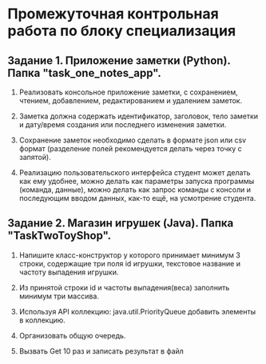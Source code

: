 # Промежуточная контрольная работа по блоку специализация

## Задание 1. Приложение заметки (Python). Папка "task_one_notes_app".

1. Реализовать консольное приложение заметки, с сохранением, чтением,
добавлением, редактированием и удалением заметок. 

2. Заметка должна содержать идентификатор, заголовок, тело заметки и дату/время создания или
последнего изменения заметки. 

3. Сохранение заметок необходимо сделать в
формате json или csv формат (разделение полей рекомендуется делать через
точку с запятой). 

4. Реализацию пользовательского интерфейса студент может
делать как ему удобнее, можно делать как параметры запуска программы
(команда, данные), можно делать как запрос команды с консоли и
последующим вводом данных, как-то ещё, на усмотрение студента.

## Задание 2. Магазин игрушек (Java). Папка "TaskTwoToyShop".

1. Напишите класс-конструктор у которого принимает минимум 3 строки,
содержащие три поля id игрушки, текстовое название и частоту выпадения
игрушки.

2. Из принятой строки id и частоты выпадения(веса) заполнить минимум три
массива.

3. Используя API коллекцию: java.util.PriorityQueue добавить элементы в
коллекцию.

4. Организовать общую очередь.

5. Вызвать Get 10 раз и записать результат в
файл